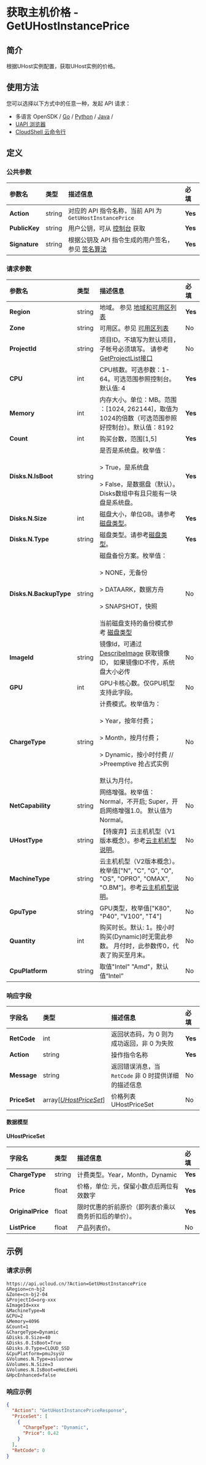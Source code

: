 # 获取主机价格 - GetUHostInstancePrice

## 简介

根据UHost实例配置，获取UHost实例的价格。






## 使用方法

您可以选择以下方式中的任意一种，发起 API 请求：
- 多语言 OpenSDK / [Go](https://github.com/ucloud/ucloud-sdk-go) / [Python](https://github.com/ucloud/ucloud-sdk-python3) / [Java](https://github.com/ucloud/ucloud-sdk-java) /
- [UAPI 浏览器](https://console.ucloud.cn/uapi/detail?id=GetUHostInstancePrice)
- [CloudShell 云命令行](https://shell.ucloud.cn/)


## 定义

### 公共参数

| 参数名 | 类型 | 描述信息 | 必填 |
|:---|:---|:---|:---|
| **Action**     | string  | 对应的 API 指令名称，当前 API 为 `GetUHostInstancePrice`                        | **Yes** |
| **PublicKey**  | string  | 用户公钥，可从 [控制台](https://console.ucloud.cn/uapi/apikey) 获取                                             | **Yes** |
| **Signature**  | string  | 根据公钥及 API 指令生成的用户签名，参见 [签名算法](api/summary/signature.md)  | **Yes** |

### 请求参数

| 参数名 | 类型 | 描述信息 | 必填 |
|:---|:---|:---|:---|
| **Region** | string | 地域。 参见 [地域和可用区列表](https://docs.ucloud.cn/api/summary/regionlist) |**Yes**|
| **Zone** | string | 可用区。参见 [可用区列表](https://docs.ucloud.cn/api/summary/regionlist) |No|
| **ProjectId** | string | 项目ID。不填写为默认项目，子帐号必须填写。 请参考[GetProjectList接口](https://docs.ucloud.cn/api/summary/get_project_list) |No|
| **CPU** | int | CPU核数。可选参数：1-64。可选范围参照控制台。默认值: 4 |**Yes**|
| **Memory** | int | 内存大小。单位：MB。范围 ：[1024, 262144]，取值为1024的倍数（可选范围参照好控制台）。默认值：8192 |**Yes**|
| **Count** | int | 购买台数，范围[1,5] |**Yes**|
| **Disks.N.IsBoot** | string | 是否是系统盘。枚举值：<br /><br /> > True，是系统盘 <br /><br /> > False，是数据盘（默认）。Disks数组中有且只能有一块盘是系统盘。 |**Yes**|
| **Disks.N.Size** | int | 磁盘大小，单位GB。请参考[磁盘类型](api/uhost-api/disk_type)。 |**Yes**|
| **Disks.N.Type** | string | 磁盘类型。请参考[磁盘类型](api/uhost-api/disk_type)。 |**Yes**|
| **Disks.N.BackupType** | string | 磁盘备份方案。枚举值：<br /><br /> > NONE，无备份 <br /><br /> > DATAARK，数据方舟 <br /><br /> > SNAPSHOT，快照<br /><br /> 当前磁盘支持的备份模式参考 [磁盘类型](api/uhost-api/disk_type) |No|
| **ImageId** | string | 镜像Id，可通过 [DescribeImage](api/uhost-api/describe_image) 获取镜像ID， 如果镜像ID不传，系统盘大小必传 |No|
| **GPU** | int | GPU卡核心数。仅GPU机型支持此字段。 |No|
| **ChargeType** | string | 计费模式。枚举值为： <br /><br /> > Year，按年付费； <br /><br /> > Month，按月付费；<br /><br /> > Dynamic，按小时付费 // >Preemptive 抢占式实例 <br /><br /> 默认为月付。 |No|
| **NetCapability** | string | 网络增强。枚举值：Normal，不开启; Super，开启网络增强1.0。 默认值为Normal。 |No|
| **UHostType** | string | 【待废弃】云主机机型（V1版本概念）。参考[云主机机型说明](api/uhost-api/uhost_type)。 |No|
| **MachineType** | string | 云主机机型（V2版本概念）。枚举值["N", "C", "G", "O", "OS", "OPRO", "OMAX", "O.BM"]。参考[云主机机型说明](api/uhost-api/uhost_type)。 |No|
| **GpuType** | string | GPU类型，枚举值["K80", "P40", "V100", "T4"] |No|
| **Quantity** | int | 购买时长。默认: 1。按小时购买(Dynamic)时无需此参数。 月付时，此参数传0，代表了购买至月末。 |No|
| **CpuPlatform** | string | 取值"Intel" "Amd"，默认值“Intel” |No|

### 响应字段

| 字段名 | 类型 | 描述信息 | 必填 |
|:---|:---|:---|:---|
| **RetCode** | int | 返回状态码，为 0 则为成功返回，非 0 为失败 |**Yes**|
| **Action** | string | 操作指令名称 |**Yes**|
| **Message** | string | 返回错误消息，当 `RetCode` 非 0 时提供详细的描述信息 |No|
| **PriceSet** | array[[*UHostPriceSet*](#UHostPriceSet)] | 价格列表 UHostPriceSet |No|

#### 数据模型


#### UHostPriceSet

| 字段名 | 类型 | 描述信息 | 必填 |
|:---|:---|:---|:---|
| **ChargeType** | string | 计费类型。Year，Month，Dynamic |**Yes**|
| **Price** | float | 价格，单位: 元，保留小数点后两位有效数字 |**Yes**|
| **OriginalPrice** | float | 限时优惠的折前原价（即列表价乘以商务折扣后的单价）。 |**Yes**|
| **ListPrice** | float | 产品列表价。 |No|

## 示例

### 请求示例
    
```
https://api.ucloud.cn/?Action=GetUHostInstancePrice
&Region=cn-bj2
&Zone=cn-bj2-04
&ProjectId=org-xxx
&ImageId=xxx
&MachineType=N
&CPU=2
&Memory=4096
&Count=1
&ChargeType=Dynamic
&Disks.0.Size=40
&Disks.0.IsBoot=True
&Disks.0.Type=CLOUD_SSD
&CpuPlatform=pmuJsysU
&Volumes.N.Type=asluorww
&Volumes.N.Size=3
&Volumes.N.IsBoot=eHeLEeHi
&HpcEnhanced=false
```

### 响应示例
    
```json
{
  "Action": "GetUHostInstancePriceResponse",
  "PriceSet": [
    {
      "ChargeType": "Dynamic",
      "Price": 0.42
    }
  ],
  "RetCode": 0
}
```





